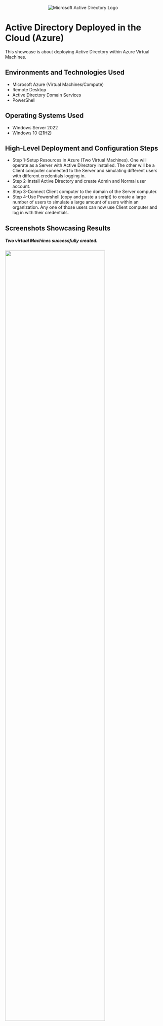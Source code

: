 <p align="center">
<img src="https://i.imgur.com/pU5A58S.png" alt="Microsoft Active Directory Logo"/>
</p>

<h1>Active Directory Deployed in the Cloud (Azure)</h1>
This showcase is about deploying Active Directory within Azure Virtual Machines.<br />

<h2>Environments and Technologies Used</h2>

- Microsoft Azure (Virtual Machines/Compute)
- Remote Desktop
- Active Directory Domain Services
- PowerShell

<h2>Operating Systems Used </h2>

- Windows Server 2022
- Windows 10 (21H2)

<h2>High-Level Deployment and Configuration Steps</h2>

- Step 1-Setup Resources in Azure (Two Virtual Machines). One will operate as a Server with Active Directory installed. The other will be a Client computer connected to the Server and simulating different users with different credentials logging in.
- Step 2-Install Active Directory and create Admin and Normal user account.
- Step 3-Connect Client computer to the domain of the Server computer.
- Step 4-Use Powershell (copy and paste a script) to create a large number of users to simulate a large amount of users within an organization. Any one of those users can now use Client computer and log in with their credentials.

<h2>Screenshots Showcasing Results</h2>

<p> 
<h5>Two virtual Machines successfully created.</h5>
<img src="https://github.com/user-attachments/assets/59ba7b84-5ecb-4367-8264-e57382553ae3" height="80%" width="80%">
</p>
<p>
  <h5>Ensure Connectivity between the client and Domain Controller.</h5>
  <img src="https://github.com/user-attachments/assets/9cf470c0-f494-459c-b297-bbc4643fd341" height="65%" width="65%">
  <img src="https://github.com/user-attachments/assets/785130cd-7ffe-467d-96b8-f7a3865590b9" height="65%" width="65%">
</p>
<br />

<p>
  <h5>Installing Active Directory and creating Admin account</h5>
  <img src="https://github.com/user-attachments/assets/654cab4a-60cb-4a20-8462-94c88413460b" height="65%" width="65%"/>
  <img src="https://github.com/user-attachments/assets/acd68ea0-020f-49ee-b1c2-3f5efce0f1da" height="65%" width="65%">
</p>
<p>
  <h5>Joining Client 1 to Domain</h5>  
<img src="https://github.com/user-attachments/assets/5e5f6529-3f99-4ed7-8095-bc72f6c457b9" height="65%" width="65%">
</p>
<p>
  <h5>Used Powershell to create many users and logged into Client 1 computer with a random user that was created</h5>
<img src="https://github.com/user-attachments/assets/5ee9f1e1-a9b4-4b84-bc76-de1bb10b4d84" height="65%" width="65%"/>
<img src="https://github.com/user-attachments/assets/bf34b5ae-6ab2-41dd-a6ce-f93f79956bd7" height="65%" width="65%">
</p>
